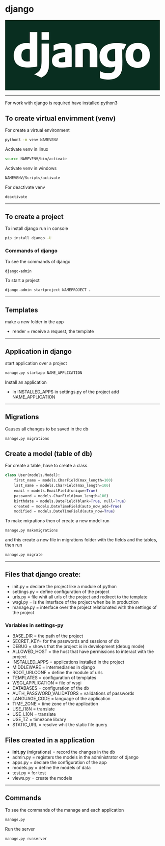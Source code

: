 # django
![](img/django.png)

---

For work with django is required have installed python3
## To create virtual envirnment (venv)
For create a virtual environment
~~~bash
python3 -m venv NAMEVENV
~~~
Activate venv in linux
~~~bash
source NAMEVENV/bin/activate
~~~
Activate venv in windows
~~~bash
NAMEVENV/Scripts/activate
~~~
For deactivate venv
~~~bash
deactivate
~~~

---

## To create a project
To install django run in console
~~~bash
pip install django -U
~~~
### Commands of django
To see the commands of django
~~~bash
django-admin
~~~
To start a project
~~~bash
django-admin startproject NAMEPROJECT .
~~~

---

## Templates
make a new folder in the app

- render = receive a request, the template

---

## Application in django
start application over a project
~~~bash
manage.py startapp NAME_APPLICATION
~~~
Install an application
- In INSTALLED_APPS in settings.py of the project add NAME_APPLICATION

---

## Migrations
Causes all changes to be saved in the db    
~~~bash
manage.py migrations
~~~

## Create a model (table of db)
For create a table, have to create a class
~~~python
class User(models.Model):
    first_name = models.CharField(max_length=100)
    last_name = models.CharField(max_length=100)
    email = models.EmailField(unique=True)
    password = models.CharField(max_length=100)
    birthdate = models.DateField(blank=True, null=True)
    created = models.DateTimeField(auto_now_add=True)
    modified = models.DateTimeField(auto_now=True)
~~~

To make migrations then of create a new model run

~~~bash
manage.py makemigrations
~~~
and this create a new file in migrations folder with the fields and the tables, then run 
~~~bash
manage.py migrate
~~~
---

## Files that django create:
- init.py = declare the project like a module of python
- settings.py = define configuration of the project
- urls.py = file whit all urls of the project and redirect to the template
- wsgi.py = is the interface of the project when be in production
- manage.py = interface over the project relationated with the settings of the project
### Variables in settings-py
- BASE_DIR = the path of the project
- SECRET_KEY= for the passwords and sessions of db
- DEBUG = shows that the project is in development (debug mode)
- ALLOWED_HOST = the host that have permissions to interact with the project
- INSTALLED_APPS = applications installed in the project
- MIDDLEWARE = intermediaries in django
- ROOT_URLCONF = define the module of urls
- TEMPLATES = configuration of templates
- WSGI_APPLICATION = file of wsgi
- DATABASES = configuration of the db
- AUTH_PASSWORD_VALIDATORS = validations of passwords
- LANGUAGE_CODE = language of the application
- TIME_ZONE = time zone of the application
- USE_I18N = translate
- USE_L10N = translate
- USE_TZ = timezone library
- STATIC_URL = resolve whit the static file query
## Files created in a application
- __init.py__ (migrations) = record the changes in the db
- admin.py = registers the models in the administrator of django
- apps.py = declare the configuration of the app 
- models.py = define the models of data
- test.py = for test
- views.py = create the models

---

## Commands
To see the commands of the manage and each application
~~~bash
manage.py
~~~
Run the server
~~~bash
manage.py runserver
~~~